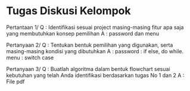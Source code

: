 # Tugas Diskusi Kelompok #
Pertantaan 1/
Q : Identifikasi sesuai project masing-masing fitur apa saja yang membutuhkan konsep pemilihan
A : password dan menu

Pertanyaan 2/
Q : Tentukan bentuk pemilihan yang digunakan, serta masing-masing kondisi yang dibutuhkan
A : password : if else, do while. menu : switch case

Pertanyaan 3/
Q : Buatlah algoritma dalam bentuk flowchart sesuai kebutuhan yang telah Anda identifikasi berdasarkan tugas No 1 dan 2
A : File pdf

